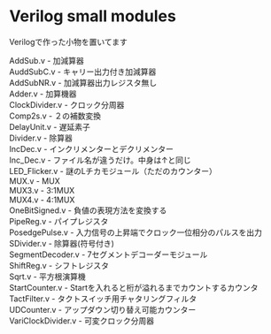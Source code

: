 # Verilog small modules
Verilogで作った小物を置いてます

AddSub.v - 加減算器  
AuddSubC.v - キャリー出力付き加減算器  
AddSubNR.v - 加減算器出力レジスタ無し  
Adder.v - 加算機器  
ClockDivider.v - クロック分周器  
Comp2s.v - ２の補数変換  
DelayUnit.v - 遅延素子  
Divider.v - 除算器  
IncDec.v - インクリメンターとデクリメンター  
Inc_Dec.v - ファイル名が違うだけ。中身は↑と同じ  
LED_Flicker.v - 謎のLチカモジュール（ただのカウンター）  
MUX.v - MUX  
MUX3.v - 3:1MUX  
MUX4.v - 4:1MUX  
OneBitSigned.v - 負値の表現方法を変換する  
PipeReg.v - パイプレジスタ  
PosedgePulse.v - 入力信号の上昇端でクロック一位相分のパルスを出力  
SDivider.v - 除算器(符号付き)  
SegmentDecoder.v - 7セグメントデコーダーモジュール  
ShiftReg.v - シフトレジスタ  
Sqrt.v - 平方根演算機  
StartCounter.v - Startを入れると桁が溢れるまでカウントするカウンタ  
TactFilter.v - タクトスイッチ用チャタリングフィルタ  
UDCounter.v - アップダウン切り替え可能カウンター  
VariClockDivider.v - 可変クロック分周器  
